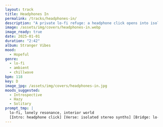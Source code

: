 ```yaml
---
layout: track
title: Headphones In
permalink: /tracks/headphones-in/
description: "A private lo-fi refuge: a headphone click opens into isolated stereo synths and a gentle 118 BPM drift; the beat softens into haze before an ambient cut-out — lonely resonance in an interior world."
image: /assets/img/covers/headphones-in.webp
image_ready: true
date: 2025-01-01
duration: "2:42"
album: Stranger Vibes
mood:
  - Hopeful
genre:
  - lo-fi
  - ambient
  - chillwave
bpm: 118
key: D
image_jpg: /assets/img/covers/headphones-in.jpg
moods_suggested:
  - Introspective
  - Hazy
  - Solitary
prompt_tmp: |
  lo-fi, lonely resonance, interior world
  [Intro: headphone click] [Verse: isolated stereo synths] [Bridge: lo-fi beat drift] [Outro: ambient cut-out]
---
```

